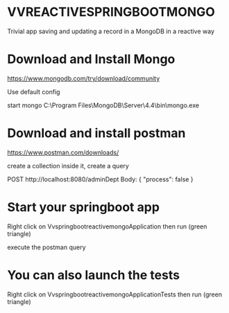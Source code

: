 # VVREACTIVESPRINGBOOTMONGO
Trivial app saving and updating a record in a MongoDB in a reactive way


# Download and Install Mongo
https://www.mongodb.com/try/download/community

Use default config

start mongo
C:\Program Files\MongoDB\Server\4.4\bin\mongo.exe

# Download and install postman
https://www.postman.com/downloads/

create a collection
inside it, create a query

POST
http://localhost:8080/adminDept
Body:
{
    "process": false
}

# Start your springboot app
Right click on VvspringbootreactivemongoApplication then run (green triangle)

execute the postman query


# You can also launch the tests
Right click on VvspringbootreactivemongoApplicationTests then run (green triangle)



